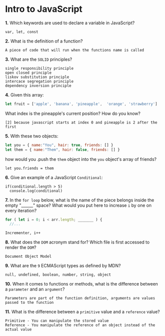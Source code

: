 # Intro to JavaScript

**1.** Which keywords are used to declare a variable in JavaScript?
<!-- enter you answer in the space below -->
```
var, let, const
```
**2.** What is the definition of a function?
<!-- enter you answer in the space below -->
```
A piece of code that will run when the functions name is called
```
**3.** What are the `SOLID` principles?
<!-- enter you answer in the space below -->
```
single responsibility principle
open closed principle
liskov substitution principle
intercace segregation principle
dependency inversion principle
```
**4.** Given this array: 
```js
let fruit = ['apple', 'banana', 'pineapple',  'orange', 'strawberry']
``` 
What index is the pineapple's current position? How do you know?
<!-- enter you answer in the space below -->
```
[2] because javascript starts at index 0 and pineapple is 2 after the first
```
**5.** With these two objects: 
```js
let you = { name:"You", hair: true, friends: [] }
let them = { name:"Them", hair: false, friends: [] }
```
how would you .push the `them` object into the `you` object's array of friends?
<!-- enter you answer in the space below -->
```
let you.friends = them
```

**6.** Give an example of a JavaScript `Conditional`:
<!-- enter you answer in the space below -->
```
if(conditional.length > 5)
  console.log(conditional)
```
**7.** In the `for loop` below, what is the name of the piece belongs inside the empty "______" space? What would you put here to increase `i` by one on every iteration?
```js
for ( let i = 0; i < arr.length; _______ ) {
  //...
```
<!-- enter you answer in the space below -->
```
Incrementer, i++
```
**8.** What does the `DOM` acronym stand for? Which file is first accessed to render the `DOM`?
<!-- enter you answer in the space below -->
```
Document Object Model
```

**9.** What are the `9` ECMAScript types as defined by MDN?
<!-- enter you answer in the space below -->
```
null, undefined, boolean, number, string, object
```
**10.** When it comes to functions or methods, what is the difference between a `parameter` and an `argument`?
<!-- enter you answer in the space below -->
```
Parameters are part of the function definition, arguments are values passed to the function
```
**11.** What is the difference between a `primitive` value and a `reference` value?
<!-- enter you answer in the space below -->
```
Primitive - You can manipulate the stored value
Reference - You manipulate the reference of an object instead of the actual value

```